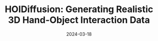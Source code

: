 ---
title: "HOIDiffusion: Generating Realistic 3D Hand-Object Interaction Data"
collection: publications
permalink: /publication/2024-03-HOIDiffusion
date: 2024-03-18
venue: 'CVPR 2024'
pdfurl: 'https://arxiv.org/abs/2403.12011'
codeurl: 'https://github.com/Mq-Zhang1/HOIDiffusion'
projecturl: 'https://mq-zhang1.github.io/HOIDiffusion'
teaser: 'hoidiffusion_thumbnail.avif'
authors: "<strong>Mengqi Zhang*</strong>, Yang Fu*, Zheng Ding, Sifei Liu, Zhuowen Tu, Xiaolong Wang"
---